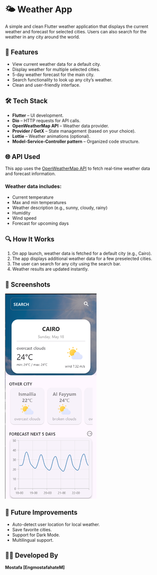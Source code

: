 # 🌤️ Weather App

A simple and clean Flutter weather application that displays the current weather and forecast for selected cities. Users can also search for the weather in any city around the world.

## 📱 Features

- View current weather data for a default city.
- Display weather for multiple selected cities.
- 5-day weather forecast for the main city.
- Search functionality to look up any city’s weather.
- Clean and user-friendly interface.

## 🛠️ Tech Stack

- **Flutter** – UI development.
- **Dio** – HTTP requests for API calls.
- **OpenWeatherMap API** – Weather data provider.
- **Provider / GetX** – State management (based on your choice).
- **Lottie** – Weather animations (optional).
- **Model-Service-Controller pattern** – Organized code structure.

## 🌐 API Used

This app uses the [OpenWeatherMap API](https://openweathermap.org/api) to fetch real-time weather data and forecast information.

### Weather data includes:

- Current temperature
- Max and min temperatures
- Weather description (e.g., sunny, cloudy, rainy)
- Humidity
- Wind speed
- Forecast for upcoming days

## 🔍 How It Works

1. On app launch, weather data is fetched for a default city (e.g., Cairo).
2. The app displays additional weather data for a few preselected cities.
3. The user can search for any city using the search bar.
4. Weather results are updated instantly.

## 📸 Screenshots

<img src="assets/Screen/home_screen_weather_app.png" alt="Home Screen" width="300"/>

## 🧠 Future Improvements

- Auto-detect user location for local weather.
- Save favorite cities.
- Support for Dark Mode.
- Multilingual support.

## 👨‍💻 Developed By

**Mostafa [EngmostafahateM]**
